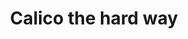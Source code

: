 ---
title: Calico the hard way
show_read_time: false
show_toc: false
redirect_from: latest/getting-started/kubernetes/hardway/index
canonical_url: 'https://docs.projectcalico.org/v3.9/getting-started/kubernetes/hardway/index'
---